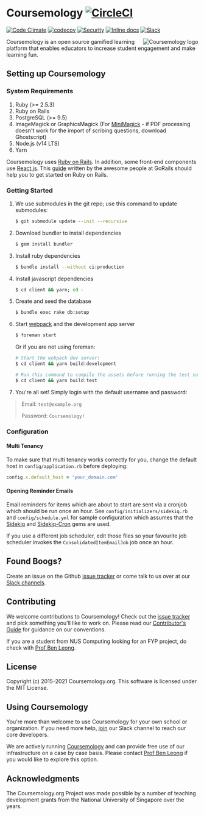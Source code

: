 <!-- markdownlint-disable MD033 MD014 -->

# Coursemology [![CircleCI](https://circleci.com/gh/Coursemology/coursemology2.svg?style=svg)](https://circleci.com/gh/Coursemology/coursemology2)

[![Code Climate](https://codeclimate.com/github/Coursemology/coursemology2/badges/gpa.svg)](https://codeclimate.com/github/Coursemology/coursemology2)
[![codecov](https://codecov.io/gh/Coursemology/coursemology2/branch/master/graph/badge.svg)](https://codecov.io/gh/Coursemology/coursemology2)
[![Security](https://hakiri.io/github/Coursemology/coursemology2/master.svg)](https://hakiri.io/github/Coursemology/coursemology2/master)
[![Inline docs](http://inch-ci.org/github/Coursemology/coursemology2.svg?branch=master&style=flat-square)](http://inch-ci.org/github/Coursemology/coursemology2)
[![Slack](http://coursemology-slack.herokuapp.com/badge.svg)](http://coursemology-slack.herokuapp.com)

<a href="http://coursemology.org"><img src="https://raw.githubusercontent.com/Coursemology/coursemology.org/development/public/images/coursemology_logo_landscape_100.png" alt="Coursemology logo" title="Coursemology" align="right" /></a>

Coursemology is an open source gamified learning platform that enables educators to increase student engagement and make learning fun.

## Setting up Coursemology

### System Requirements

1. Ruby (>= 2.5.3)
1. Ruby on Rails
1. PostgreSQL (>= 9.5)
1. ImageMagick or GraphicsMagick (For [MiniMagick](https://github.com/minimagick/minimagick) - if PDF processing doesn't work for the import of scribing questions, download Ghostscript)
1. Node.js (v14 LTS)
1. Yarn

Coursemology uses [Ruby on Rails](http://rubyonrails.org/). In addition, some front-end components use [React.js](https://facebook.github.io/react/). This [guide](https://gorails.com/setup/) written by the awesome people at GoRails should help you to get started on Ruby on Rails.

### Getting Started

1. We use submodules in the git repo; use this command to update submodules:

   ```sh
   $ git submodule update --init --recursive
   ```

2. Download bundler to install dependencies

   ```sh
   $ gem install bundler
   ```

3. Install ruby dependencies

   ```sh
   $ bundle install --without ci:production
   ```

4. Install javascript dependencies

   ```sh
   $ cd client && yarn; cd -
   ```

5. Create and seed the database

   ```sh
   $ bundle exec rake db:setup
   ```

6. Start [webpack](https://webpack.github.io/) and the development app server

   ```sh
   $ foreman start
   ```

   Or if you are not using foreman:

   ```sh
   # Start the webpack dev server:
   $ cd client && yarn build:development

   # Run this command to compile the assets before running the test suite.
   $ cd client && yarn build:test
   ```

7. You're all set! Simply login with the default username and password:

> Email: `test@example.org`
>
> Password: `Coursemology!`

### Configuration

#### Multi Tenancy

To make sure that multi tenancy works correctly for you, change the default host in `config/application.rb` before deploying:

```ruby
config.x.default_host = 'your_domain.com'
```

#### Opening Reminder Emails

Email reminders for items which are about to start are sent via a cronjob which should be run once an hour. See `config/initializers/sidekiq.rb` and `config/schedule.yml` for sample configuration which assumes that the [Sidekiq](https://github.com/mperham/sidekiq) and [Sidekiq-Cron](https://github.com/ondrejbartas/sidekiq-cron) gems are used.

If you use a different job scheduler, edit those files so your favourite job scheduler invokes the `ConsolidatedItemEmailJob` job once an hour.

## Found Boogs?

Create an issue on the Github [issue tracker](https://github.com/Coursemology/coursemology2/issues) or come talk to us over at our [Slack channels](https://coursemology-slack.herokuapp.com/).

## Contributing

We welcome contributions to Coursemology! Check out the [issue tracker](https://github.com/coursemology/coursemology2/issues) and pick something you'll like to work on. Please read our [Contributor's Guide](https://github.com/Coursemology/coursemology2/blob/master/CONTRIBUTING.md) for guidance on our conventions.

If you are a student from NUS Computing looking for an FYP project, do check with [Prof Ben Leong](http://www.comp.nus.edu.sg/~bleong/).

## License

Copyright (c) 2015-2021 Coursemology.org. This software is licensed under the MIT License.

## Using Coursemology

You're more than welcome to use Coursemology for your own school or organization. If you need more help, [join](http://coursemology-slack.herokuapp.com/) our Slack channel to reach our core developers.

We are actively running [Coursemology](https://coursemology.org) and can provide free use of our infrastructure on a case by case basis. Please contact [Prof Ben Leong](http://www.comp.nus.edu.sg/~bleong/) if you would like to explore this option.

## Acknowledgments

The Coursemology.org Project was made possible by a number of teaching development grants from the National University of Singapore over the years.
